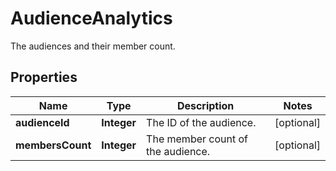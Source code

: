 

# AudienceAnalytics

The audiences and their member count.
## Properties

Name | Type | Description | Notes
------------ | ------------- | ------------- | -------------
**audienceId** | **Integer** | The ID of the audience. |  [optional]
**membersCount** | **Integer** | The member count of the audience. |  [optional]



